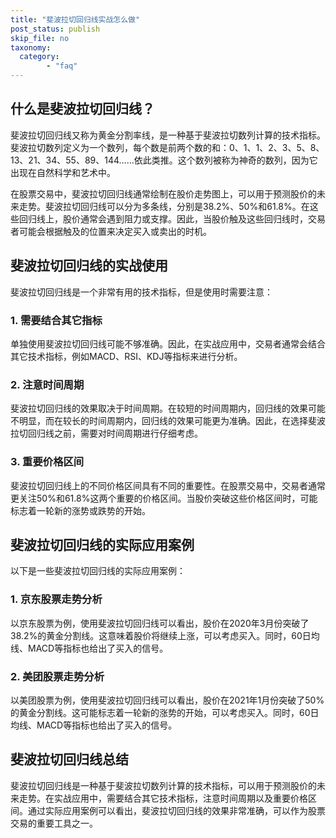 ```yaml
---
title: "斐波拉切回归线实战怎么做"
post_status: publish
skip_file: no
taxonomy:
  category:
        - "faq"
---
```


## 什么是斐波拉切回归线？

斐波拉切回归线又称为黄金分割率线，是一种基于斐波拉切数列计算的技术指标。斐波拉切数列定义为一个数列，每个数是前两个数的和：0、1、1、2、3、5、8、13、21、34、55、89、144……依此类推。这个数列被称为神奇的数列，因为它出现在自然科学和艺术中。

在股票交易中，斐波拉切回归线通常绘制在股价走势图上，可以用于预测股价的未来走势。斐波拉切回归线可以分为多条线，分别是38.2%、50%和61.8%。在这些回归线上，股价通常会遇到阻力或支撑。因此，当股价触及这些回归线时，交易者可能会根据触及的位置来决定买入或卖出的时机。

## 斐波拉切回归线的实战使用

斐波拉切回归线是一个非常有用的技术指标，但是使用时需要注意：

### 1. 需要结合其它指标

单独使用斐波拉切回归线可能不够准确。因此，在实战应用中，交易者通常会结合其它技术指标，例如MACD、RSI、KDJ等指标来进行分析。

### 2. 注意时间周期

斐波拉切回归线的效果取决于时间周期。在较短的时间周期内，回归线的效果可能不明显，而在较长的时间周期内，回归线的效果可能更为准确。因此，在选择斐波拉切回归线之前，需要对时间周期进行仔细考虑。

### 3. 重要价格区间

斐波拉切回归线上的不同价格区间具有不同的重要性。在股票交易中，交易者通常更关注50%和61.8%这两个重要的价格区间。当股价突破这些价格区间时，可能标志着一轮新的涨势或跌势的开始。

## 斐波拉切回归线的实际应用案例

以下是一些斐波拉切回归线的实际应用案例：

### 1. 京东股票走势分析

以京东股票为例，使用斐波拉切回归线可以看出，股价在2020年3月份突破了38.2%的黄金分割线。这意味着股价将继续上涨，可以考虑买入。同时，60日均线、MACD等指标也给出了买入的信号。

### 2. 美团股票走势分析

以美团股票为例，使用斐波拉切回归线可以看出，股价在2021年1月份突破了50%的黄金分割线。这可能标志着一轮新的涨势的开始，可以考虑买入。同时，60日均线、MACD等指标也给出了买入的信号。

## 斐波拉切回归线总结

斐波拉切回归线是一种基于斐波拉切数列计算的技术指标，可以用于预测股价的未来走势。在实战应用中，需要结合其它技术指标，注意时间周期以及重要价格区间。通过实际应用案例可以看出，斐波拉切回归线的效果非常准确，可以作为股票交易的重要工具之一。
